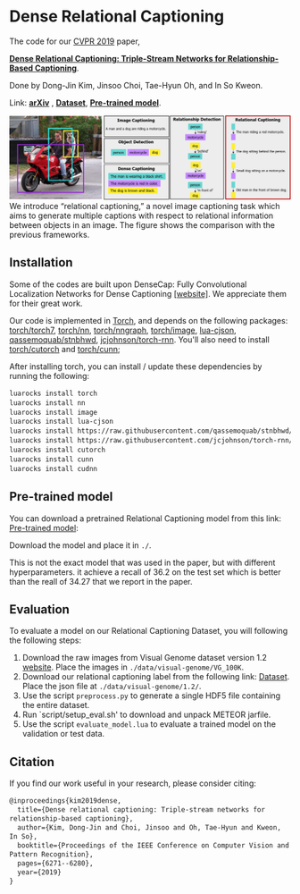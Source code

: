 # Dense Relational Captioning

The code for our [CVPR 2019](https://cvpr2019.thecvf.com/) paper,

**[Dense Relational Captioning: Triple-Stream Networks for Relationship-Based Captioning](https://sites.google.com/view/relcap)**.

Done by Dong-Jin Kim, Jinsoo Choi, Tae-Hyun Oh, and In So Kweon.

Link: **[arXiv](https://arxiv.org/pdf/1903.05942.pdf)** , **[Dataset](https://drive.google.com/file/d/1cCN36poslxe7cCMkLnhYK0a-Y3vO4Rfn/view?usp=sharing)**, **[Pre-trained model](https://drive.google.com/file/d/19t6Ogcl_ZlW9G6sPLBiWXfepWlX7MXg3/view?usp=sharing)**.


<img src='imgs/teaser.png'>
We introduce “relational captioning,” a novel image captioning task which aims to generate multiple captions with respect to relational information between objects in an image. The figure shows the comparison with the previous frameworks.


## Installation

Some of the codes are built upon DenseCap: Fully Convolutional Localization Networks for Dense Captioning [[website]](https://cs.stanford.edu/people/karpathy/densecap/). We appreciate them for their great work.

Our code is implemented in [Torch](http://torch.ch/), and depends on the following packages: [torch/torch7](https://github.com/torch/torch7), [torch/nn](https://github.com/torch/nn), [torch/nngraph](https://github.com/torch/nngraph), [torch/image](https://github.com/torch/image), [lua-cjson](https://luarocks.org/modules/luarocks/lua-cjson), [qassemoquab/stnbhwd](https://github.com/qassemoquab/stnbhwd), [jcjohnson/torch-rnn](https://github.com/jcjohnson/torch-rnn). You'll also need to install
[torch/cutorch](https://github.com/torch/cutorch) and [torch/cunn](https://github.com/torch/cunn);

After installing torch, you can install / update these dependencies by running the following:

```bash
luarocks install torch
luarocks install nn
luarocks install image
luarocks install lua-cjson
luarocks install https://raw.githubusercontent.com/qassemoquab/stnbhwd/master/stnbhwd-scm-1.rockspec
luarocks install https://raw.githubusercontent.com/jcjohnson/torch-rnn/master/torch-rnn-scm-1.rockspec
luarocks install cutorch
luarocks install cunn
luarocks install cudnn
```

## Pre-trained model
You can download a pretrained Relational Captioning model from this link: [Pre-trained model](https://drive.google.com/file/d/19t6Ogcl_ZlW9G6sPLBiWXfepWlX7MXg3/view?usp=sharing):

Download the model and place it in `./`.

This is not the exact model that was used in the paper, but with different hyperparameters. it achieve a recall of 36.2 on the test set which is better than the reall of 34.27 that we report in the paper.


## Evaluation
To evaluate a model on our Relational Captioning Dataset, you will following the following steps:

1. Download the raw images from Visual Genome dataset version 1.2 [website](https://visualgenome.org/api/v0/api_home.html). Place the images in `./data/visual-genome/VG_100K`.
2. Download our relational captioning label from the following link: [Dataset](https://drive.google.com/file/d/1cCN36poslxe7cCMkLnhYK0a-Y3vO4Rfn/view?usp=sharing). Place the json file at `./data/visual-genome/1.2/`.
3. Use the script `preprocess.py` to generate a single HDF5 file containing the entire dataset.
4. Run `script/setup_eval.sh' to download and unpack METEOR jarfile.
5. Use the script `evaluate_model.lua` to evaluate a trained model on the validation or test data.


## Citation
If you find our work useful in your research, please consider citing:
```
@inproceedings{kim2019dense,
  title={Dense relational captioning: Triple-stream networks for relationship-based captioning},
  author={Kim, Dong-Jin and Choi, Jinsoo and Oh, Tae-Hyun and Kweon, In So},
  booktitle={Proceedings of the IEEE Conference on Computer Vision and Pattern Recognition},
  pages={6271--6280},
  year={2019}
}
```
